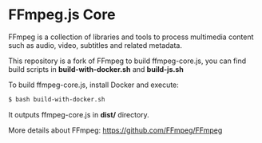 FFmpeg.js Core
=============

FFmpeg is a collection of libraries and tools to process multimedia content
such as audio, video, subtitles and related metadata.

This repository is a fork of FFmpeg to build ffmpeg-core.js, you can find build scripts
in **build-with-docker.sh** and **build-js.sh**

To build ffmpeg-core.js, install Docker and execute:

```bash
$ bash build-with-docker.sh
```

It outputs ffmpeg-core.js in **dist/** directory.

More details about FFmpeg: https://github.com/FFmpeg/FFmpeg
